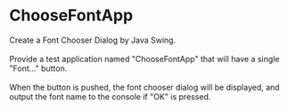 # ChooseFontApp
Create a Font Chooser Dialog by Java Swing.
<br>
<br>
Provide a test application named "ChooseFontApp" that will have a single "Font..." button.
<br>
<br>
When the button is pushed, the font chooser dialog will be displayed, and output the font name to the console if "OK" is pressed. 
